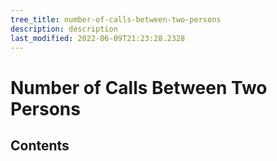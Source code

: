 ```yaml
---
tree_title: number-of-calls-between-two-persons
description: description
last_modified: 2022-06-09T21:23:28.2328
---
```


# Number of Calls Between Two Persons

## Contents
